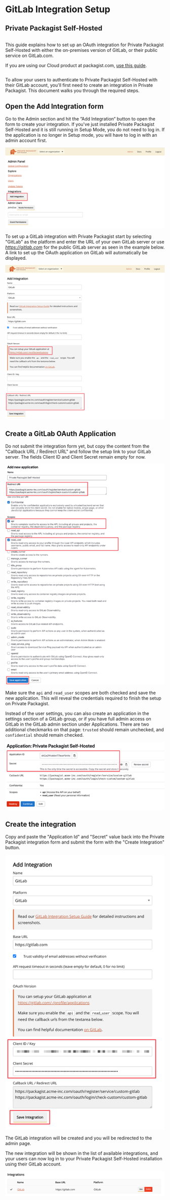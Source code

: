 # GitLab Integration Setup
## Private Packagist Self-Hosted

<div class="row column">
    <div class="callout success">
        <p>This guide explains how to set up an OAuth integration for Private Packagist Self-Hosted with either the on-premises version of GitLab, or their public service on GitLab.com.</p>
        <p>If you are using our Cloud product at packagist.com, <a href="/docs/cloud/gitlab-integration-setup">use this guide</a>.</p>
    </div>
</div>

To allow your users to authenticate to Private Packagist Self-Hosted with their GitLab account, you'll
first need to create an integration in Private Packagist. This document walks you through the required steps.

## Open the Add Integration form
Go to the Admin section and hit the “Add Integration“ button to open the form to create your integration. If you've just
installed Private Packagist Self-Hosted and it is still running in Setup Mode, you do not need to log in. If the application
is no longer in Setup mode, you will have to log in with an admin account first.

![Add Integration](/Resources/public/img/docs/self-hosted/08-integration-create.png)

To set up a GitLab integration with Private Packagist start by selecting "GitLab" as the platform and enter the URL of 
your own GitLab server or use <i>https://gitlab.com</i> for the public GitLab server as seen in the example below. 
A link to set up the OAuth application on GitLab will automatically be displayed.

![Packagist Setup](/Resources/public/img/docs/integration-setup/self-hosted/gitlab-01-packagist-setup.png)

## Create a GitLab OAuth Application
Do not submit the integration form yet, but copy the content from the "Callback URL / Redirect URL" and follow the 
setup link to your GitLab server. The fields Client ID and Client Secret remain empty for now.

![GitLab Form](/Resources/public/img/docs/integration-setup/self-hosted/gitlab-02-gitlab-form.png)

Make sure the `api` and `read_user` scopes are both checked and save the new application. This will reveal the credentials required to finish the setup on Private Packagist.

Instead of the user settings, you can also create an application in the settings section of a GitLab group, or if you
have full admin access on GitLab in the GitLab admin section under Applications.
There are two additional checkmarks on that page: `trusted` should remain unchecked, and `confidential` should remain checked.

![GitLab Credentials](/Resources/public/img/docs/integration-setup/self-hosted/gitlab-03-gitlab-credentials.png)

## Create the integration
Copy and paste the "Application Id" and "Secret" value back into the Private Packagist integration form and submit the form with the "Create Integration" button.

![GitLab Credentials](/Resources/public/img/docs/integration-setup/self-hosted/gitlab-04-packagist-form.png)

The GitLab integration will be created and you will be redirected to the admin page.

The new integration will be shown in the list of available integrations, and your users can
now log in to your Private Packagist Self-Hosted installation using their GitLab account.

![Available integrations](/Resources/public/img/docs/integration-setup/self-hosted/gitlab-05-integrations-overview.png)
